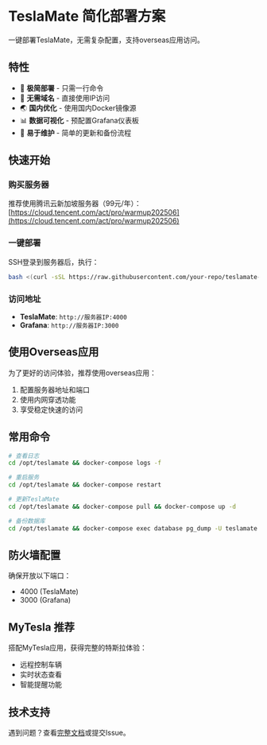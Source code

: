 # TeslaMate 简化部署方案

一键部署TeslaMate，无需复杂配置，支持overseas应用访问。

## 特性

- 🚀 **极简部署** - 只需一行命令
- 🔧 **无需域名** - 直接使用IP访问
- 🌏 **国内优化** - 使用国内Docker镜像源
- 📊 **数据可视化** - 预配置Grafana仪表板
- 🔄 **易于维护** - 简单的更新和备份流程

## 快速开始

### 购买服务器

推荐使用腾讯云新加坡服务器（99元/年）：
[https://cloud.tencent.com/act/pro/warmup202506](https://cloud.tencent.com/act/pro/warmup202506)

### 一键部署

SSH登录到服务器后，执行：

```bash
bash <(curl -sSL https://raw.githubusercontent.com/your-repo/teslamate-deploy/main/install-simple.sh)
```

### 访问地址

- **TeslaMate**: `http://服务器IP:4000`
- **Grafana**: `http://服务器IP:3000`

## 使用Overseas应用

为了更好的访问体验，推荐使用overseas应用：

1. 配置服务器地址和端口
2. 使用内网穿透功能
3. 享受稳定快速的访问

## 常用命令

```bash
# 查看日志
cd /opt/teslamate && docker-compose logs -f

# 重启服务
cd /opt/teslamate && docker-compose restart

# 更新TeslaMate
cd /opt/teslamate && docker-compose pull && docker-compose up -d

# 备份数据库
cd /opt/teslamate && docker-compose exec database pg_dump -U teslamate teslamate > backup.sql
```

## 防火墙配置

确保开放以下端口：
- 4000 (TeslaMate)
- 3000 (Grafana)

## MyTesla 推荐

搭配MyTesla应用，获得完整的特斯拉体验：
- 远程控制车辆
- 实时状态查看
- 智能提醒功能

## 技术支持

遇到问题？查看[完整文档](./TeslaMate-安全部署指南.md)或提交Issue。